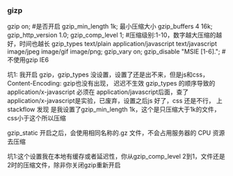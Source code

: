 ### gizp

gzip on;  #是否开启
gzip_min_length 1k; 最小压缩大小
gzip_buffers 4 16k;
gzip_http_version 1.0;
gzip_comp_level 1;  #压缩级别:1-10，数字越大压缩的越好，时间也越长
gzip_types text/plain application/javascript  text/javascript image/jpeg image/gif image/png;
gzip_vary on;
gzip_disable "MSIE [1-6]\."; #不使用gzip IE6

坑1: 我开启 gzip，gzip_types 没设置，设置了还是出不来，但是js和css，Content-Encoding: gzip也没有出现， 迟迟不生效 gzip_types 的顺序导致的
application/x-javascript 必须在 application/javascript后面，查了application/x-javascript是实验，已废弃，设置之后js 好了，css 还是不行，
上stackflow 发现 是我设置了gzip_min_length 1k，这个是只压缩大于1k的文件，css小于这个所以压缩

gzip_static
开启之后，会使用相同名称的.gz 文件，不会占用服务器的 CPU 资源去压缩


坑1:这个设置我在本地有缓存或者延迟性，你从gzip_comp_level 2到1，文件还是2时的压缩文件，除非你关闭gzip重新开启
